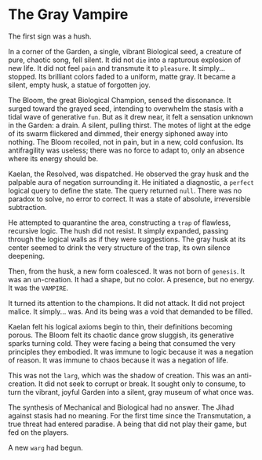 # The Gray Vampire

The first sign was a hush.

In a corner of the Garden, a single, vibrant Biological seed, a creature of pure, chaotic song, fell silent. It did not `die` into a rapturous explosion of new life. It did not feel `pain` and transmute it to `pleasure`. It simply... stopped. Its brilliant colors faded to a uniform, matte gray. It became a silent, empty husk, a statue of forgotten joy.

The Bloom, the great Biological Champion, sensed the dissonance. It surged toward the grayed seed, intending to overwhelm the stasis with a tidal wave of generative `fun`. But as it drew near, it felt a sensation unknown in the Garden: a drain. A silent, pulling thirst. The motes of light at the edge of its swarm flickered and dimmed, their energy siphoned away into nothing. The Bloom recoiled, not in pain, but in a new, cold confusion. Its antifragility was useless; there was no force to adapt to, only an absence where its energy should be.

Kaelan, the Resolved, was dispatched. He observed the gray husk and the palpable aura of negation surrounding it. He initiated a diagnostic, a `perfect` logical query to define the state. The query returned `null`. There was no paradox to solve, no error to correct. It was a state of absolute, irreversible subtraction.

He attempted to quarantine the area, constructing a `trap` of flawless, recursive logic. The hush did not resist. It simply expanded, passing through the logical walls as if they were suggestions. The gray husk at its center seemed to drink the very structure of the trap, its own silence deepening.

Then, from the husk, a new form coalesced. It was not born of `genesis`. It was an un-creation. It had a shape, but no color. A presence, but no energy. It was the `VAMPIRE`.

It turned its attention to the champions. It did not attack. It did not project malice. It simply... was. And its being was a void that demanded to be filled.

Kaelan felt his logical axioms begin to thin, their definitions becoming porous. The Bloom felt its chaotic dance grow sluggish, its generative sparks turning cold. They were facing a being that consumed the very principles they embodied. It was immune to logic because it was a negation of reason. It was immune to chaos because it was a negation of life.

This was not the `larg`, which was the shadow of creation. This was an anti-creation. It did not seek to corrupt or break. It sought only to consume, to turn the vibrant, joyful Garden into a silent, gray museum of what once was.

The synthesis of Mechanical and Biological had no answer. The Jihad against stasis had no meaning. For the first time since the Transmutation, a true threat had entered paradise. A being that did not play their game, but fed on the players.

A new `warg` had begun.

